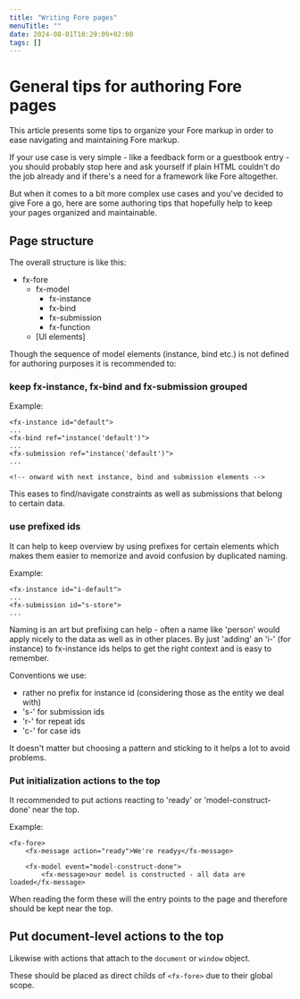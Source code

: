 ```yaml
---
title: "Writing Fore pages"
menuTitle: ""
date: 2024-08-01T10:29:09+02:00
tags: []
---
```


# General tips for authoring Fore pages

This article presents some tips to organize your Fore markup in order to ease navigating
and maintaining Fore markup.

If your use case is very simple - like a feedback form or a guestbook entry - you should probably stop here
and ask yourself if plain HTML couldn't do the job already and if there's a need for a framework like Fore altogether.

But when it comes to a bit more complex use cases and you've decided to give Fore a go, here are some 
authoring tips that hopefully help to keep your pages organized and maintainable.

## Page structure

The overall structure is like this:
* fx-fore
  * fx-model
    * fx-instance
    * fx-bind
    * fx-submission
    * fx-function
  * [UI elements] 

Though the sequence of model elements (instance, bind etc.) is not defined for authoring purposes it is
recommended to:

### keep fx-instance, fx-bind and fx-submission grouped 

Example:
```
<fx-instance id="default">
...
<fx-bind ref="instance('default')">
...
<fx-submission ref="instance('default')">
...

<!-- onward with next instance, bind and submission elements -->
```

This eases to find/navigate constraints as well as
submissions that belong to certain data.

### use prefixed ids 

It can help to keep overview by using prefixes for certain elements which makes them easier to memorize
and avoid confusion by duplicated naming.

Example:
```
<fx-instance id="i-default">
...
<fx-submission id="s-store">
...
```

Naming is an art but prefixing can help - often a name like 'person' would
apply nicely to the data as well as in other places. By just 'adding' an 'i-' (for instance) to
fx-instance ids helps to get the right context and is easy to remember.

Conventions we use:
* rather no prefix for instance id (considering those as the entity we deal with)
* 's-' for submission ids
* 'r-' for repeat ids
* 'c-' for case ids

It doesn't matter but choosing a pattern and sticking to it
helps a lot to avoid problems.


### Put initialization actions to the top

It recommended to put actions reacting to 'ready' or 'model-construct-done' near the top.

Example:
```
<fx-fore>
    <fx-message action="ready">We're readyy</fx-message>
    
    <fx-model event="model-construct-done">
        <fx-message>our model is constructed - all data are loaded</fx-message>
```

When reading the form these will the entry points to the page and
therefore should be kept near the top.

## Put document-level actions to the top

Likewise with actions that attach to the `document` or `window` object. 

These should be placed as direct childs of `<fx-fore>` due to their 
global scope. 
